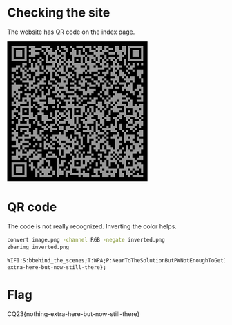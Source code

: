 # Checking the site

The website has QR code on the index page.

![](files/image.png)


# QR code

The code is not really recognized. Inverting the color helps.

```bash
convert image.png -channel RGB -negate inverted.png
zbarimg inverted.png
```

```
WIFI:S:bbehind_the_scenes;T:WPA;P:NearToTheSolutionButPWNotEnoughToGetItTryMoreHarder;CQ23{nothing-extra-here-but-now-still-there};
```

# Flag
CQ23{nothing-extra-here-but-now-still-there}

